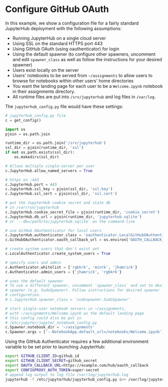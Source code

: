 # Configure GitHub OAuth

In this example, we show a configuration file for a fairly standard JupyterHub
deployment with the following assumptions:

* Running JupyterHub on a single cloud server
* Using SSL on the standard HTTPS port 443
* Using GitHub OAuth (using oauthenticator) for login
* Using the default spawner (to configure other spawners, uncomment and edit
  `spawner_class` as well as follow the instructions for your desired spawner)
* Users exist locally on the server
* Users' notebooks to be served from `~/assignments` to allow users to browse
  for notebooks within other users' home directories
* You want the landing page for each user to be a `Welcome.ipynb` notebook in
  their assignments directory.
* All runtime files are put into `/srv/jupyterhub` and log files in `/var/log`.


The `jupyterhub_config.py` file would have these settings:

```python
# jupyterhub_config.py file
c = get_config()

import os
pjoin = os.path.join

runtime_dir = os.path.join('/srv/jupyterhub')
ssl_dir = pjoin(runtime_dir, 'ssl')
if not os.path.exists(ssl_dir):
    os.makedirs(ssl_dir)

# Allows multiple single-server per user
c.JupyterHub.allow_named_servers = True

# https on :443
c.JupyterHub.port = 443
c.JupyterHub.ssl_key = pjoin(ssl_dir, 'ssl.key')
c.JupyterHub.ssl_cert = pjoin(ssl_dir, 'ssl.cert')

# put the JupyterHub cookie secret and state db
# in /var/run/jupyterhub
c.JupyterHub.cookie_secret_file = pjoin(runtime_dir, 'cookie_secret')
c.JupyterHub.db_url = pjoin(runtime_dir, 'jupyterhub.sqlite')
# or `--db=/path/to/jupyterhub.sqlite` on the command-line

# use GitHub OAuthenticator for local users
c.JupyterHub.authenticator_class = 'oauthenticator.LocalGitHubOAuthenticator'
c.GitHubOAuthenticator.oauth_callback_url = os.environ['OAUTH_CALLBACK_URL']

# create system users that don't exist yet
c.LocalAuthenticator.create_system_users = True

# specify users and admin
c.Authenticator.whitelist = {'rgbkrk', 'minrk', 'jhamrick'}
c.Authenticator.admin_users = {'jhamrick', 'rgbkrk'}

# uses the default spawner
# To use a different spawner, uncomment `spawner_class` and set to desired
# spawner (e.g. SudoSpawner). Follow instructions for desired spawner
# configuration.
# c.JupyterHub.spawner_class = 'sudospawner.SudoSpawner'

# start single-user notebook servers in ~/assignments,
# with ~/assignments/Welcome.ipynb as the default landing page
# this config could also be put in
# /etc/jupyter/jupyter_notebook_config.py
c.Spawner.notebook_dir = '~/assignments'
c.Spawner.args = ['--NotebookApp.default_url=/notebooks/Welcome.ipynb']
```

Using the GitHub Authenticator requires a few additional
environment variable to be set prior to launching JupyterHub:

```bash
export GITHUB_CLIENT_ID=github_id
export GITHUB_CLIENT_SECRET=github_secret
export OAUTH_CALLBACK_URL=https://example.com/hub/oauth_callback
export CONFIGPROXY_AUTH_TOKEN=super-secret
# append log output to log file /var/log/jupyterhub.log
jupyterhub -f /etc/jupyterhub/jupyterhub_config.py &>> /var/log/jupyterhub.log
```